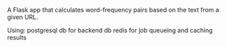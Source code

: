 A Flask app that calculates word-frequency pairs based on the text from a given URL.

Using:
postgresql db for backend db
redis for job queueing and caching results